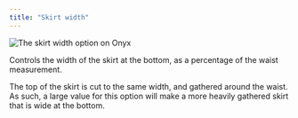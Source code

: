 ```yaml
---
title: "Skirt width"
---
```


![The skirt width option on Onyx](skirtwidth.svg)

Controls the width of the skirt at the bottom, as a percentage of the waist measurement.

The top of the skirt is cut to the same width, and gathered around the waist. As such, a large value for this option will make a more heavily gathered skirt that is wide at the bottom.
